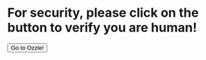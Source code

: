 <h1>For security, please click on the button to verify you are human!</h1>
<a href="ozzle homepage.html"><button>Go to Ozzle!</button></a>
